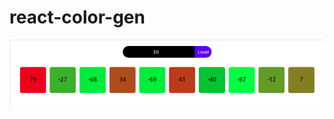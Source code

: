# react-color-gen

![screenShot](https://github.com/MahmoudSfn/react-color-gen/blob/master/image/Screenshot%202020-11-17.png?raw=true)
